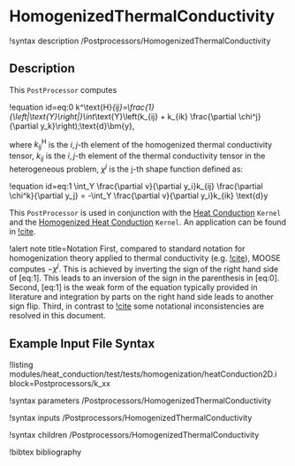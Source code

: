 # HomogenizedThermalConductivity

!syntax description /Postprocessors/HomogenizedThermalConductivity

## Description

This `PostProcessor` computes

!equation id=eq:0
k^\text{H}_{ij}=\frac{1}{\left|\text{Y}\right|}\int_\text{Y}\left(k_{ij} + k_{ik} \frac{\partial \chi^j}{\partial y_k}\right)\;\text{d}\bm{y},

where ${k}^\text{H}_{ij}$ is the $i,j$-th element of the homogenized thermal conductivity tensor, $k_{ij}$ is the $i,j$-th element of the thermal conductivity tensor in the heterogeneous problem, $\chi^j$ is the j-th shape function defined as:

!equation id=eq:1
\int_Y \frac{\partial v}{\partial y_i}k_{ij} \frac{\partial \chi^k}{\partial y_j} = -\int_Y \frac{\partial v}{\partial y_i}k_{ik} \text{d}y


This `PostProcessor` is used in conjunction with the [Heat Conduction](HeatConduction.md) `Kernel` and the [Homogenized Heat Conduction](HomogenizedHeatConduction.md) `Kernel`.
An application can be found in [!cite](hales15homogenization).

!alert note title=Notation
First, compared to standard notation for homogenization theory applied to thermal conductivity (e.g. [!cite](SONG2006710)),
MOOSE computes $-\chi^j$. This is achieved by inverting the sign of the right hand side of [eq:1]. This leads to an inversion of the sign in the parenthesis in [eq:0].
Second, [eq:1] is the weak form of the equation typically provided in literature and integration by parts
on the right hand side leads to another sign flip.
Third, in contrast to [!cite](hales15homogenization) some notational inconsistencies are resolved in this document.

## Example Input File Syntax

!listing modules/heat_conduction/test/tests/homogenization/heatConduction2D.i block=Postprocessors/k_xx


!syntax parameters /Postprocessors/HomogenizedThermalConductivity

!syntax inputs /Postprocessors/HomogenizedThermalConductivity

!syntax children /Postprocessors/HomogenizedThermalConductivity

!bibtex bibliography

